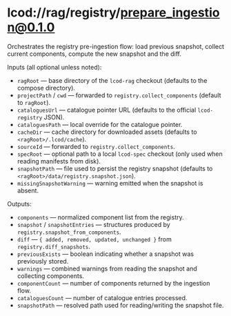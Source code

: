 # lcod://rag/registry/prepare_ingestion@0.1.0

Orchestrates the registry pre-ingestion flow: load previous snapshot, collect
current components, compute the new snapshot and the diff.

Inputs (all optional unless noted):

- `ragRoot` — base directory of the `lcod-rag` checkout (defaults to the compose directory).
- `projectPath` / `cwd` — forwarded to `registry.collect_components` (default to `ragRoot`).
- `cataloguesUrl` — catalogue pointer URL (defaults to the official `lcod-registry` JSON).
- `cataloguesPath` — local override for the catalogue pointer.
- `cacheDir` — cache directory for downloaded assets (defaults to `<ragRoot>/.lcod/cache`).
- `sourceId` — forwarded to `registry.collect_components`.
- `specRoot` — optional path to a local `lcod-spec` checkout (only used when reading manifests from disk).
- `snapshotPath` — file used to persist the registry snapshot (defaults to `<ragRoot>/data/registry.snapshot.json`).
- `missingSnapshotWarning` — warning emitted when the snapshot is absent.

Outputs:

- `components` — normalized component list from the registry.
- `snapshot` / `snapshotEntries` — structures produced by `registry.snapshot_from_components`.
- `diff` — `{ added, removed, updated, unchanged }` from `registry.diff_snapshots`.
- `previousExists` — boolean indicating whether a snapshot was previously stored.
- `warnings` — combined warnings from reading the snapshot and collecting components.
- `componentCount` — number of components returned by the ingestion flow.
- `cataloguesCount` — number of catalogue entries processed.
- `snapshotPath` — resolved path used for reading/writing the snapshot file.
